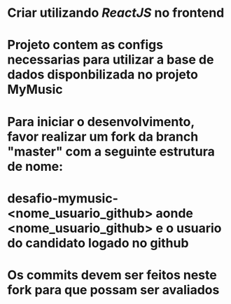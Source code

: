 # Criar utilizando *ReactJS* no frontend

# Projeto contem as configs necessarias para utilizar a base de dados disponbilizada no projeto MyMusic

# Para iniciar o desenvolvimento, favor realizar um fork da branch "master" com a seguinte estrutura de nome:

# desafio-mymusic-<nome_usuario_github> aonde <nome_usuario_github> e o usuario do candidato logado no github

# Os commits devem ser feitos neste fork para que possam ser avaliados
